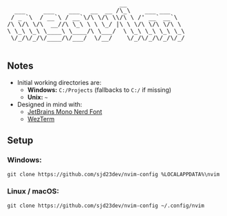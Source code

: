 <p align="center">
  <pre>
                               __                
  ___     ___    ___   __  __ /\_\    ___ ___    
 / _ `\  / __`\ / __`\/\ \/\ \\/\ \ /' __` __`\                        My personal Neovim config :)
/\ \/\ \/\  __//\ \_\ \ \ \_/ |\ \ \/\ \/\ \/\ \                     Designed to be quiet and minimal
\ \_\ \_\ \____\ \____/\ \___/  \ \_\ \_\ \_\ \_\
 \/_/\/_/\/____/\/___/  \/__/    \/_/\/_/\/_/\/_/
  </pre>
</p>

## Notes

- Initial working directories are:
  - **Windows:** `C:/Projects` (fallbacks to `C:/` if missing)
  - **Unix:** `~`
- Designed in mind with:
  - [JetBrains Mono Nerd Font](https://www.nerdfonts.com/font-downloads)
  - [WezTerm](https://wezterm.org/installation.html)

## Setup
### Windows:
`git clone https://github.com/sjd23dev/nvim-config %LOCALAPPDATA%\nvim`
### Linux / macOS:
`git clone https://github.com/sjd23dev/nvim-config ~/.config/nvim`
